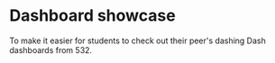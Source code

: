 # Dashboard showcase

To make it easier for students to check out their peer's dashing Dash dashboards from 532.

